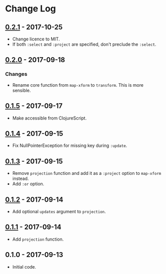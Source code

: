 # Change Log

## [0.2.1] - 2017-10-25
- Change licence to MIT.
- If both `:select` and `:project` are specified, don't preclude the
  `:select`.

## [0.2.0] - 2017-09-18
### Changes
- Rename core function from `map-xform` to `transform`.  This is more
  sensible.

## [0.1.5] - 2017-09-17
- Make accessible from ClojureScript.

## [0.1.4] - 2017-09-15
- Fix NullPointerException for missing key during `:update`.

## [0.1.3] - 2017-09-15
- Remove `projection` function and add it as a `:project` option to
  `map-xform` instead.
- Add `:or` option.

## [0.1.2] - 2017-09-14
- Add optional `updates` argument to `projection`.

## [0.1.1] - 2017-09-14
- Add `projection` function.

## 0.1.0 - 2017-09-13
- Initial code.

[0.2.1]: https://github.com/chrisjd-uk/mapx/compare/0.2.0...0.2.1
[0.2.0]: https://github.com/chrisjd-uk/mapx/compare/0.1.5...0.2.0
[0.1.5]: https://github.com/chrisjd-uk/mapx/compare/0.1.4...0.1.5
[0.1.4]: https://github.com/chrisjd-uk/mapx/compare/0.1.3...0.1.4
[0.1.3]: https://github.com/chrisjd-uk/mapx/compare/0.1.2...0.1.3
[0.1.2]: https://github.com/chrisjd-uk/mapx/compare/0.1.1...0.1.2
[0.1.1]: https://github.com/chrisjd-uk/mapx/compare/0.1.0...0.1.1
